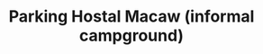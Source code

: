 ---
title: "Parking Hostal Macaw (informal campground)"
url: /guyaquil/parking-hostal-macaw-informal-campground/
shop: Allgemein
---
